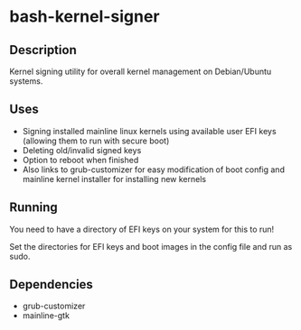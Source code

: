 # bash-kernel-signer

## Description

Kernel signing utility for overall kernel management on Debian/Ubuntu systems.

## Uses

* Signing installed mainline linux kernels using available user EFI keys (allowing them to run with secure boot)
* Deleting old/invalid signed keys
* Option to reboot when finished
* Also links to grub-customizer for easy modification of boot config and mainline kernel installer for installing new kernels

## Running

You need to have a directory of EFI keys on your system for this to run!

Set the directories for EFI keys and boot images in the config file and run as sudo.

## Dependencies

* grub-customizer
* mainline-gtk
